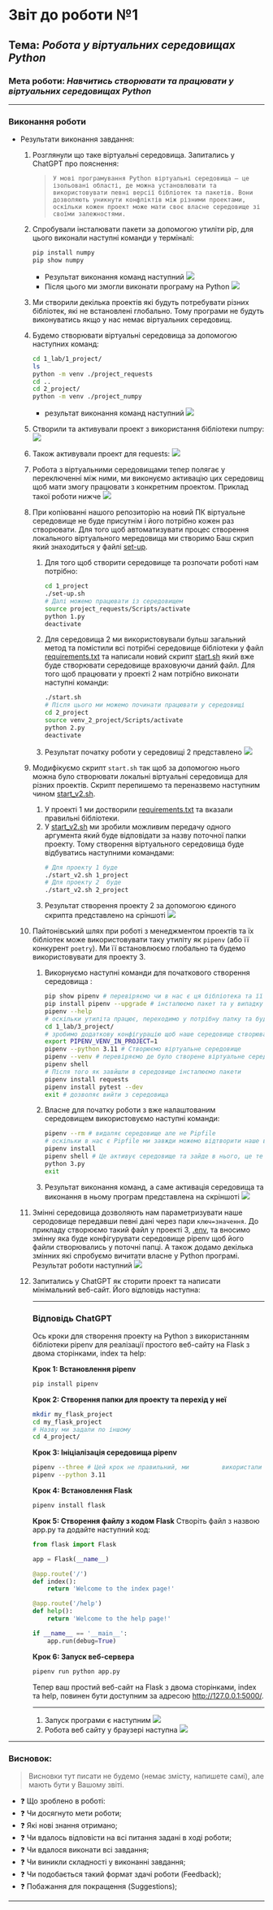 # Звіт до роботи №1
## Тема: _Робота у віртуальних середовищах Python_
### Мета роботи: _Навчитись створювати та працювати у віртуальних середовищах Python_

---
### Виконання роботи
* Результати виконання завдання:
    1. Розглянули що таке віртуальні середовища. Запитались у ChatGPT про пояснення:
        > `У мові програмування Python віртуальні середовища — це ізольовані області, де можна установлювати та використовувати певні версії бібліотек та пакетів. Вони дозволяють уникнути конфліктів між різними проектами, оскільки кожен проект може мати своє власне середовище зі своїми залежностями.`
    1. Спробували інсталювати пакети за допомогою утиліти pip, для цього виконали наступні команди у терміналі:
        ```bash
        pip install numpy
        pip show numpy
        ```
        - Результат виконання команд наступний
        ![](./pip_numpy.jpg)
        - Після цього ми змогли виконати програму на Python
        ![](./run_numpy.jpg)
    1. Ми створили декілька проектів які будуть потребувати різних бібліотек, які не встановлені глобально. Тому програми не будуть виконуватись якщо у нас немає віртуальних середовищ.
    1. Будемо створювати віртуальні середовища за допомогою наступних команд:
        ```bash
        cd 1_lab/1_project/
        ls
        python -m venv ./project_requests
        cd ..
        cd 2_project/
        python -m venv ./project_numpy
        ```
        - результат виконання команд наступний
        ![](./create_venvs.jpg)
    1. Створили та активували проект з використання бібліотеки numpy:
        ![](./activate_numpy.jpg)
    1. Також активували проект для requests:
        ![](./run_requests.jpg)
    1. Робота з віртуальними середовищами тепер полягає у переключенні між ними, ми виконуємо активацію цих середовищ щоб мати змогу працювати з конкретним проектом. Приклад такої роботи нижче
        ![](./work_venvs.jpg)

    1. При копіюванні нашого репозиторію на новий ПК віртуальне середовище не буде присутнім і його потрібно кожен раз створювати. Для того щоб автоматизувати процес створення локального віртуального мередовища ми створимо Баш скрип який знаходиться у файлі [set-up](./1_project/set-up.sh).
        1. Для того щоб створити середовище та розпочати роботі нам потрібно:
            ```bash
            cd 1_project
            ./set-up.sh
            # Далі можемо працювати із середовищем
            source project_requests/Scripts/activate
            python 1.py
            deactivate
            ```
        1. Для середовища 2 ми використовували бульш загальний метод та помістили всі потрібні середовище бібліотеки у файл [requirements.txt](./2_project/requirements.txt) та написали новий скрипт [start.sh](./start.sh) який вже буде створювати середовище враховуючи даний файл. Для того щоб працювати у проекті 2 нам потрібно виконати наступні команди:
            ```bash
            ./start.sh
            # Після цього ми можемо починати працювати у середовищі
            cd 2_project
            source venv_2_project/Scripts/activate
            python 2.py
            deactivate
            ```
        1. Результат початку роботи у середовищі 2 представлено ![](./use_start_script.jpg)
    1. Модифікуємо скрипт `start.sh` так щоб за допомогою нього можна було створювати локальні віртуальні середовища для різних проектів. Скрипт перепишемо та переназвемо наступним чином [start_v2.sh](./start_v2.sh).
        1. У проекті 1 ми достворили [requirements.txt](./1_project/requirements.txt) та вказали правильні бібліотеки.
        1. У [start_v2.sh](./start_v2.sh) ми зробили можливим передачу одного аргумента який буде відповідати за назву поточної папки проекту. Тому створення віртуального середовища буде відбуватись наступними командами:
            ```bash
            # Для проекту 1 буде
            ./start_v2.sh 1_project
            # Для проекту 2  буде
            ./start_v2.sh 2_project
            ```
        1. Результат створення проекту 2 за допомогою єдиного скрипта представлено на сріншоті ![](./work_2_project.jpg)
    1. Пайтонівський шлях при роботі з менеджментом проектів та їх бібліотек може використовувати таку утиліту як `pipenv` (або її конкурент `poetry`). Ми її встановлюємо глобально та будемо використовувати для проекту 3.
        1. Викорнуємо наступні команди для початкового створення середовища :
            ```bash
            pip show pipenv # перевіряємо чи в нас є ця бібліотека та її версійність
            pip install pipenv --upgrade # інсталюємо пакет та у випадку якщо він вже є то здійснюємо його оновлення
            pipenv --help
            # оскільки утиліта працює, переходимо у потрібну папку та буде створювати проект
            cd 1_lab/3_project/
            # зробимо додаткову конфігурацію щоб наше середовище створювалось у тіт самій папці що і проект
            export PIPENV_VENV_IN_PROJECT=1
            pipenv --python 3.11 # Створюємо віртуальне середовище
            pipenv --venv # перевіряємо де було створене віртуальне середовище
            pipenv shell
            # Після того як завйшли в середовище інсталюємо пакети
            pipenv install requests
            pipenv install pytest --dev
            exit # дозволяє вийти з середовища
            ```
        1. Власне для початку роботи з вже налаштованим середовищем використовуємо наступні команди:
            ```bash
            pipenv --rm # видаляє середовище але не Pipfile
            # оскільки в нас є Pipfile ми завжди можемо відтворити наше віртуальне середовище
            pipenv install
            pipenv shell # Це активує середовище та зайде в нього, це те саме що і source .venv/Scripts/activate
            python 3.py
            exit
            ```
        1. Результат виконання команд, а саме активація середовища та виконання в ньому програм представлена на скріншоті ![](./pipenv_start.jpg)
    1. Змінні середовища дозволяють нам параметризувати наше серодовище передавши певні дані через пари `ключ=значення`. До прикладу створюємо такий файл у проекті 3, [.env](./3_project/.env), та вносимо змінну яка буде конфігурувати середовище pipenv щоб його файли створювались у поточні папці. А також додамо декілька змінних які спробуємо вичитати власне у Python програмі. Результат роботи наступний ![](./pipenv_env.jpg)
    1. Запитались у ChatGPT як сторити проект та написати мінімальний веб-сайт. Його відповідь наступна:

        ---

        ### Відповідь ChatGPT

        Ось кроки для створення проекту на Python з         використанням бібліотеки pipenv для реалізації      простого веб-сайту на Flask з двома сторінками, index       та help:

        **Крок 1: Встановлення pipenv**
        ```bash
        pip install pipenv
        ```

        **Крок 2: Створення папки для проекту та перехід у      неї**
        ```bash
        mkdir my_flask_project 
        cd my_flask_project
        # Назву ми задали по іншому
        cd 4_project/
        ```

        **Крок 3: Ініціалізація середовища pipenv**
        ```bash
        pipenv --three # Цей крок не правильний, ми         використали наступну команд
        pipenv --python 3.11
        ```

        **Крок 4: Встановлення Flask**
        ```bash
        pipenv install flask
        ```

        **Крок 5: Створення файлу з кодом Flask**
        Створіть файл з назвою app.py та додайте наступний      код:

        ```python
        from flask import Flask

        app = Flask(__name__)

        @app.route('/')
        def index():
            return 'Welcome to the index page!'

        @app.route('/help')
        def help():
            return 'Welcome to the help page!'

        if __name__ == '__main__':
            app.run(debug=True)
        ```

        **Крок 6: Запуск веб-сервера**
        ```bash
        pipenv run python app.py
        ```

        Тепер ваш простий веб-сайт на Flask з двома         сторінками, index та help, повинен бути доступним за        адресою http://127.0.0.1:5000/.

        ---

        1. Запуск програми є наступним ![](./flask.jpg)
        2. Робота веб сайту у браузері наступна ![](./flask_web.jpg)

---

### Висновок:
> Висновки тут писати не будемо (немає змісту, напишете самі), але мають бути у Вашому звіті.

- :question: Що зроблено в роботі: 
- :question: Чи досягнуто мети роботи;
- :question: Які нові знання отримано;
- :question: Чи вдалось відповісти на всі питання задані в ході роботи;
- :question: Чи вдалося виконати всі завдання;
- :question: Чи виникли складності у виконанні завдання;
- :question: Чи подобається такий формат здачі роботи (Feedback);
- :question: Побажання для покращення (Suggestions);

---
